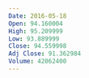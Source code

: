 ```yaml
---
Date: 2016-05-18
Open: 94.160004
High: 95.209999
Low: 93.889999
Close: 94.559998
Adj Close: 91.362984
Volume: 42062400
---
```

